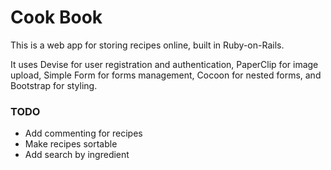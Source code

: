 # Cook Book

This is a web app for storing recipes online, built in Ruby-on-Rails.

It uses Devise for user registration and authentication, PaperClip for image upload, Simple Form for forms management, Cocoon for nested forms, and Bootstrap for styling.

### TODO
  - Add commenting for recipes
  - Make recipes sortable
  - Add search by ingredient
